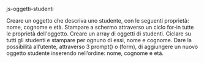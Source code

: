 js-oggetti-studenti

Creare un oggetto che descriva uno studente, con le seguenti proprietà: nome, cognome e età. Stampare a schermo attraverso un ciclo for-in tutte le proprietà dell'oggetto. Creare un array di oggetti di studenti. Ciclare su tutti gli studenti e stampare per ognuno di essi, nome e cognome. Dare la possibilità all’utente, attraverso 3 prompt() o (form), di aggiungere un nuovo oggetto studente inserendo nell’ordine: nome, cognome e età.